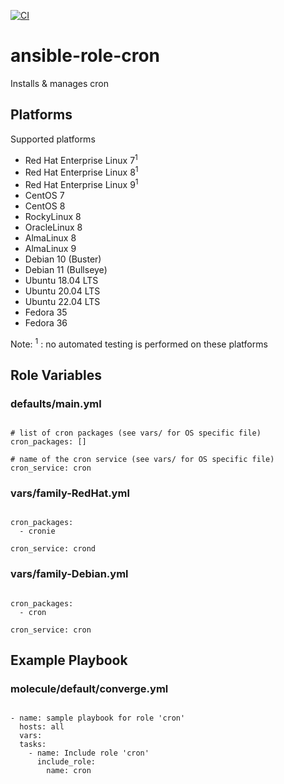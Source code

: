 [![CI](https://github.com/de-it-krachten/ansible-role-cron/workflows/CI/badge.svg?event=push)](https://github.com/de-it-krachten/ansible-role-cron/actions?query=workflow%3ACI)


# ansible-role-cron

Installs & manages cron

## Platforms

Supported platforms

- Red Hat Enterprise Linux 7<sup>1</sup>
- Red Hat Enterprise Linux 8<sup>1</sup>
- Red Hat Enterprise Linux 9<sup>1</sup>
- CentOS 7
- CentOS 8
- RockyLinux 8
- OracleLinux 8
- AlmaLinux 8
- AlmaLinux 9
- Debian 10 (Buster)
- Debian 11 (Bullseye)
- Ubuntu 18.04 LTS
- Ubuntu 20.04 LTS
- Ubuntu 22.04 LTS
- Fedora 35
- Fedora 36

Note:
<sup>1</sup> : no automated testing is performed on these platforms

## Role Variables
### defaults/main.yml
<pre><code>
# list of cron packages (see vars/ for OS specific file)
cron_packages: []

# name of the cron service (see vars/ for OS specific file)
cron_service: cron
</pre></code>

### vars/family-RedHat.yml
<pre><code>
cron_packages:
  - cronie

cron_service: crond
</pre></code>

### vars/family-Debian.yml
<pre><code>
cron_packages:
  - cron

cron_service: cron
</pre></code>



## Example Playbook
### molecule/default/converge.yml
<pre><code>
- name: sample playbook for role 'cron'
  hosts: all
  vars:
  tasks:
    - name: Include role 'cron'
      include_role:
        name: cron
</pre></code>
